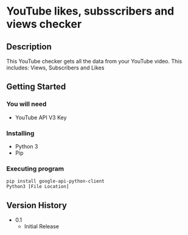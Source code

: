 # YouTube likes, subsscribers and views checker

## Description

This YouTube checker gets all the data from your YouTube video. This includes: Views, Subscribers and Likes

## Getting Started

### You will need

* YouTube API V3 Key

### Installing

* Python 3
* Pip

### Executing program

```
pip install google-api-python-client
Python3 [File Location]
```

## Version History

* 0.1
    * Initial Release
